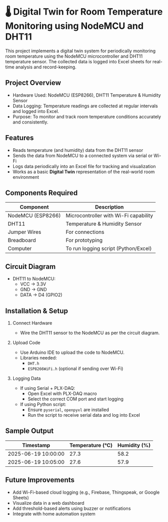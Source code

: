  # 🌡️ Digital Twin for Room Temperature Monitoring using NodeMCU and DHT11

This project implements a digital twin system for periodically monitoring room temperature using the NodeMCU microcontroller and DHT11 temperature sensor. The collected data is logged into Excel sheets for real-time analysis and record-keeping.


## Project Overview

- Hardware Used: NodeMCU (ESP8266), DHT11 Temperature & Humidity Sensor
- Data Logging: Temperature readings are collected at regular intervals and logged into Excel.
- Purpose: To monitor and track room temperature conditions accurately and consistently.

## Features

- Reads temperature (and humidity) data from the DHT11 sensor
- Sends the data from NodeMCU to a connected system via serial or Wi-Fi
- Logs data periodically into an Excel file for tracking and visualization
- Works as a basic **Digital Twin** representation of the real-world room environment


##  Components Required

| Component        | Description                          |
|------------------|--------------------------------------|
| NodeMCU (ESP8266)| Microcontroller with Wi-Fi capability|
| DHT11            | Temperature & Humidity Sensor        |
| Jumper Wires     | For connections                      |
| Breadboard       | For prototyping                      |
| Computer         | To run logging script (Python/Excel) |


##  Circuit Diagram

- DHT11 to NodeMCU:
  - VCC → 3.3V
  - GND → GND
  - DATA → D4 (GPIO2)

##  Installation & Setup

1. Connect Hardware
   - Wire the DHT11 sensor to the NodeMCU as per the circuit diagram.

2. Upload Code
   - Use Arduino IDE to upload the code to NodeMCU.
   - Libraries needed:
     - `DHT.h`
     - `ESP8266WiFi.h` (optional if sending over Wi-Fi)

3. Logging Data
   - If using Serial + PLX-DAQ:
     - Open Excel with PLX-DAQ macro
     - Select the correct COM port and start logging
   - If using Python script:
     - Ensure `pyserial`, `openpyxl` are installed
     - Run the script to receive serial data and log into Excel


## Sample Output

| Timestamp           | Temperature (°C) | Humidity (%) |
|---------------------|------------------|---------------|
| 2025-06-19 10:00:00 | 27.3             | 58.2          |
| 2025-06-19 10:05:00 | 27.6             | 57.9          |


##  Future Improvements

- Add Wi-Fi-based cloud logging (e.g., Firebase, Thingspeak, or Google Sheets)
- Visualize data in a web dashboard
- Add threshold-based alerts using buzzer or notifications
- Integrate with home automation system




